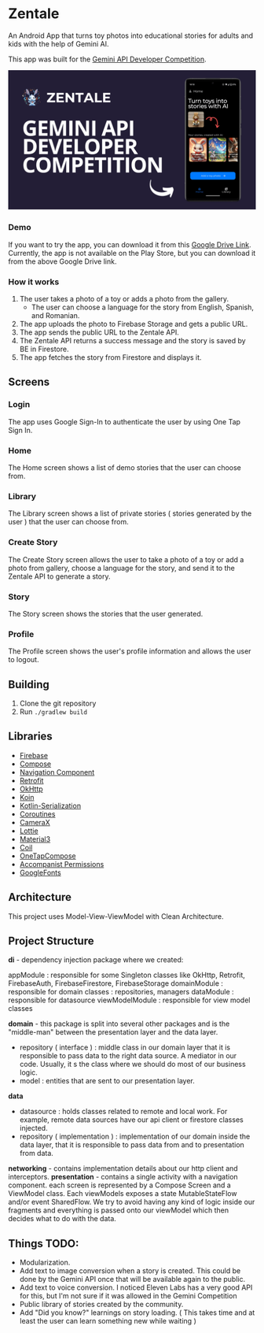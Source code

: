 # Zentale

An Android App that turns toy photos into educational stories for adults and kids with the help of Gemini AI. 

This app was built for the [Gemini API Developer Competition](https://ai.google.dev/competition/).

<img src="https://github.com/ivandrag/zentale-android/blob/main/thumbnail.png" width="1000">

### Demo

If you want to try the app, you can download it from this [Google Drive Link](https://drive.google.com/file/d/10hb6Zcy_XEyWcBH-1bNa2FtObnJlkAeq/view?usp=sharing).
Currently, the app is not available on the Play Store, but you can download it from the above Google Drive link.

### How it works

1. The user takes a photo of a toy or adds a photo from the gallery.
   * The user can choose a language for the story from English, Spanish, and Romanian.
2. The app uploads the photo to Firebase Storage and gets a public URL.
3. The app sends the public URL to the Zentale API.
4. The Zentale API returns a success message and the story is saved by BE in Firestore.
5. The app fetches the story from Firestore and displays it.

## Screens

### Login
The app uses Google Sign-In to authenticate the user by using One Tap Sign In.

### Home
The Home screen shows a list of demo stories that the user can choose from.

### Library
The Library screen shows a list of private stories ( stories generated by the user ) that the user can choose from.

### Create Story
The Create Story screen allows the user to take a photo of a toy or add a photo from gallery, choose a language for the story, and send it to the Zentale API to generate a story.

### Story
The Story screen shows the stories that the user generated.

### Profile
The Profile screen shows the user's profile information and allows the user to logout.

## Building

1. Clone the git repository
2. Run `./gradlew build`

## Libraries

- [Firebase][firebase]
- [Compose][compose]
- [Navigation Component][navigation]
- [Retrofit][retrofit]
- [OkHttp][okhttp]
- [Koin][koin]
- [Kotlin-Serialization][kotlin-serialization]
- [Coroutines][coroutines]
- [CameraX][camerax]
- [Lottie][lottie]
- [Material3][material3]
- [Coil][coil]
- [OneTapCompose][onetapcompose]
- [Accompanist Permissions][accompanist]
- [GoogleFonts][googlefonts]

[firebase]: https://firebase.google.com/
[navigation]: https://developer.android.com/guide/navigation
[retrofit]: https://square.github.io/retrofit/
[okhttp]: https://square.github.io/okhttp/
[koin]: https://insert-koin.io/
[compose]: https://developer.android.com/jetpack/compose
[coroutines]: https://kotlinlang.org/docs/coroutines-overview.html
[camerax]: https://developer.android.com/training/camerax
[lottie]: https://airbnb.io/lottie/
[material3]: https://m3.material.io/
[kotlin-serialization]: https://github.com/Kotlin/kotlinx.serialization
[coil]: https://github.com/coil-kt/coil
[onetapcompose]: https://github.com/stevdzasan/OneTapCompose
[accompanist]: https://google.github.io/accompanist/permissions/
[googlefonts]: https://developer.android.com/reference/kotlin/androidx/compose/ui/text/googlefonts/package-summary

## Architecture
This project uses Model-View-ViewModel with Clean Architecture.

## Project Structure
**di** - dependency injection package where we created:

appModule : responsible for some Singleton classes like OkHttp, Retrofit, FirebaseAuth, FirebaseFirestore, FirebaseStorage
domainModule : responsible for domain classes : repositories, managers
dataModule : responsible for datasource
viewModelModule : responsible for view model classes

**domain** - this package is split into several other packages and is the "middle-man" between the presentation layer and the data layer.

* repository ( interface ) : middle class in our domain layer that it is responsible to pass data to the right data source. A mediator in our code.
  Usually, it s the class where we should do most of our business logic.
* model : entities that are sent to our presentation layer.

**data**
* datasource : holds classes related to remote and local work. For example, remote data sources have our api client or firestore classes injected.
* repository ( implementation ) : implementation of our domain inside the data layer, that it is responsible to pass data from and to presentation from data.

**networking** - contains implementation details about our http client and interceptors.
**presentation** - contains a single activity with a navigation component. each screen is represented by a Compose Screen and a ViewModel class. Each viewModels exposes a state MutableStateFlow and/or event SharedFlow. We try to avoid having any kind of logic inside our fragments and everything is passed onto our viewModel which then decides what to do with the data.

## Things TODO:
* Modularization.
* Add text to image conversion when a story is created. This could be done by the Gemini API once that will be available again to the public.
* Add text to voice conversion. I noticed Eleven Labs has a very good API for this, but I'm not sure if it was allowed in the Gemini Competition
* Public library of stories created by the community.
* Add "Did you know?" learnings on story loading. ( This takes time and at least the user can learn something new while waiting )